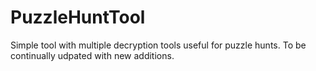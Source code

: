 # PuzzleHuntTool

Simple tool with multiple decryption tools useful for puzzle hunts.
To be continually udpated with new additions.
